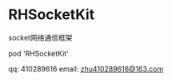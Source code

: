 # RHSocketKit
socket网络通信框架

pod 'RHSocketKit'

qq:        410289616
email:     zhu410289616@163.com

